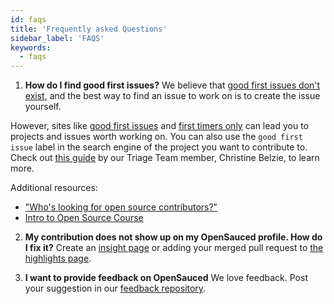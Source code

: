 ```yaml
---
id: faqs
title: 'Frequently asked Questions'
sidebar_label: 'FAQS'
keywords:
  - faqs
---
```


1. **How do I find good first issues?**
We believe that [good first issues don't exist](https://opensauced.pizza/blog/good-first-issues-dont-exist), and the best way to find an issue to work on is to create the issue yourself. 

However, sites like [good first issues](https://goodfirstissues.com/) and [first timers only](https://www.firsttimersonly.com/) can lead you to projects and issues worth working on.  You can also use the `good first issue` label in the search engine of the project you want to contribute to. Check out [this guide](https://www.freecodecamp.org/news/how-to-find-good-first-issues-on-github/) by our Triage Team member, Christine Belzie, to learn more. 

Additional resources:

- ["Who's looking for open source contributors?"](https://dev.to/opensauced/whos-looking-for-open-source-contributors-week-46-247i)
- [Intro to Open Source Course](https://intro.opensauced.pizza/)
  
2. **My contribution does not show up on my OpenSauced profile. How do I fix it?**
Create an [insight page](https://intro.opensauced.pizza/#/05-how-to-contribute-to-open-source?id=discovering-open-source-with-opensauced) or adding your merged pull request to [the highlights page](https://intro.opensauced.pizza/#/06-the-secret-sauce?id=develop-your-open-source-resume).

3. **I want to provide feedback on OpenSauced**
We love feedback. Post your suggestion in our [feedback repository](https://github.com/orgs/open-sauced/discussions). 
